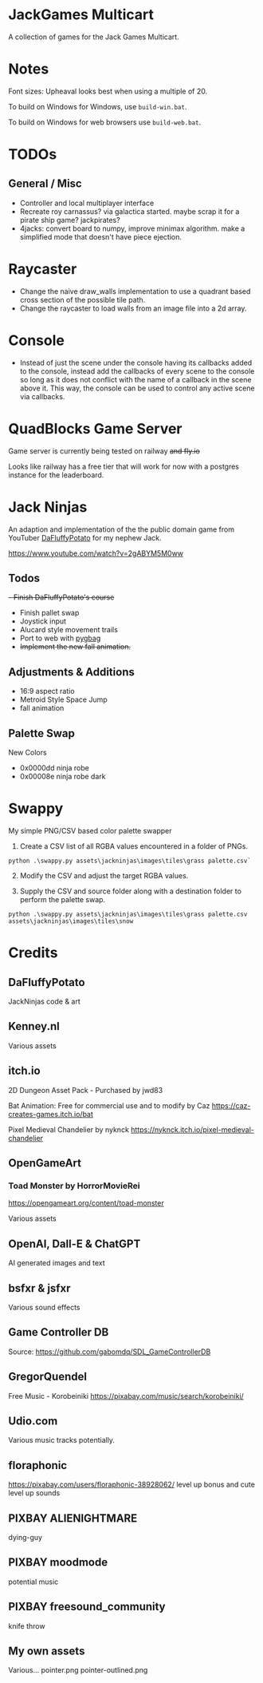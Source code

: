 # JackGames Multicart

A collection of games for the Jack Games Multicart.

# Notes

Font sizes: Upheaval looks best when using a multiple of 20.

To build on Windows for Windows, use `build-win.bat`.

To build on Windows for web browsers use `build-web.bat`.

# TODOs

## General / Misc

* Controller and local multiplayer interface
* Recreate roy carnassus? via galactica started. maybe scrap it for a pirate ship game? jackpirates?
* 4jacks: convert board to numpy, improve minimax algorithm. make a simplified mode that doesn't have piece ejection.

# Raycaster

* Change the naive draw_walls implementation to use a quadrant based cross section of the
possible tile path.
* Change the raycaster to load walls from an image file into a 2d array.

# Console

* Instead of just the scene under the console having its callbacks added to the console, instead add the callbacks of every scene to the console so long as it does not conflict with the name of a callback in the scene above it. This way, the console can be used to control any active scene via callbacks.

# QuadBlocks Game Server

Game server is currently being tested on railway ~~and fly.io~~

Looks like railway has a free tier that will work for now with a postgres instance for the leaderboard.

# Jack Ninjas

An adaption and implementation of the the public domain game from YouTuber
[DaFluffyPotato](https://www.youtube.com/@DaFluffyPotato) for my nephew Jack.

<https://www.youtube.com/watch?v=2gABYM5M0ww>

## Todos

~~- Finish DaFluffyPotato's course~~

* Finish pallet swap
* Joystick input
* Alucard style movement trails
* Port to web with [pygbag](https://pypi.org/project/pygbag/)
* ~~Implement the new fall animation.~~

## Adjustments & Additions

* 16:9 aspect ratio
* Metroid Style Space Jump
* fall animation

## Palette Swap

New Colors

* 0x0000dd ninja robe
* 0x00008e ninja robe dark

# Swappy

My simple PNG/CSV based color palette swapper

1. Create a CSV list of all RGBA values encountered in a folder of PNGs.

```
python .\swappy.py assets\jackninjas\images\tiles\grass palette.csv`
```

2. Modify the CSV and adjust the target RGBA values.

3. Supply the CSV and source folder along with a destination folder to
perform the palette swap.

```
python .\swappy.py assets\jackninjas\images\tiles\grass palette.csv assets\jackninjas\images\tiles\snow
```

# Credits

## DaFluffyPotato

JackNinjas code & art

## Kenney.nl

Various assets

## itch.io

2D Dungeon Asset Pack - Purchased by jwd83

Bat Animation: Free for commercial use and to modify by Caz
<https://caz-creates-games.itch.io/bat>

Pixel Medieval Chandelier by nyknck
<https://nyknck.itch.io/pixel-medieval-chandelier>

## OpenGameArt

### Toad Monster by HorrorMovieRei
https://opengameart.org/content/toad-monster

Various assets

## OpenAI, Dall-E & ChatGPT

AI generated images and text

## bsfxr & jsfxr

Various sound effects

## Game Controller DB

Source: <https://github.com/gabomdq/SDL_GameControllerDB>

## GregorQuendel

Free Music - Korobeiniki
<https://pixabay.com/music/search/korobeiniki/>

## Udio.com

Various music tracks potentially.

## floraphonic

<https://pixabay.com/users/floraphonic-38928062/>
level up bonus and cute level up sounds

## PIXBAY ALIENIGHTMARE

dying-guy

## PIXBAY moodmode

potential music

## PIXBAY freesound_community

knife throw

## My own assets
Various...
pointer.png
pointer-outlined.png